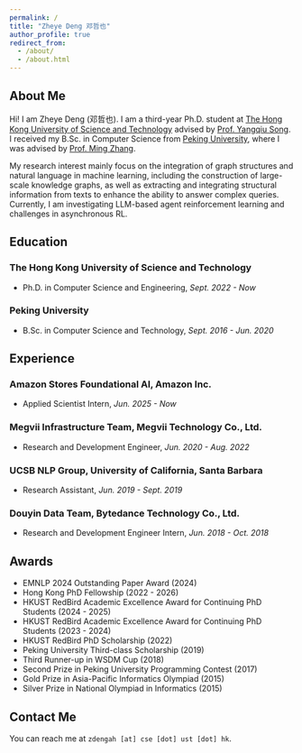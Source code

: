 ```yaml
---
permalink: /
title: "Zheye Deng 邓哲也"
author_profile: true
redirect_from: 
  - /about/
  - /about.html
---
```


About Me
------
Hi! I am Zheye Deng (邓哲也). I am a third-year Ph.D. student at [The Hong Kong University of Science and Technology](https://hkust.edu.hk/) advised by [Prof. Yangqiu Song](https://www.cse.ust.hk/~yqsong/). I received my B.Sc. in Computer Science from [Peking University](https://english.pku.edu.cn/), where I was advised by [Prof. Ming Zhang](https://cs.pku.edu.cn/info/1238/2063.htm).

My research interest mainly focus on the integration of graph structures and natural language in machine learning, including the construction of large-scale knowledge graphs, as well as extracting and integrating structural information from texts to enhance the ability to answer complex queries. Currently, I am investigating LLM-based agent reinforcement learning and challenges in asynchronous RL.

Education
------

### The Hong Kong University of Science and Technology
* Ph.D. in Computer Science and Engineering, *Sept. 2022 - Now*

### Peking University
* B.Sc. in Computer Science and Technology, *Sept. 2016 - Jun. 2020*

Experience
------
### Amazon Stores Foundational AI, Amazon Inc.
* Applied Scientist Intern, *Jun. 2025 - Now*

### Megvii Infrastructure Team, Megvii Technology Co., Ltd. 
* Research and Development Engineer, *Jun. 2020 - Aug. 2022*

### UCSB NLP Group, University of California, Santa Barbara
* Research Assistant, *Jun. 2019 - Sept. 2019*

### Douyin Data Team, Bytedance Technology Co., Ltd.
* Research and Development Engineer Intern, *Jun. 2018 - Oct. 2018*


Awards
------
* EMNLP 2024 Outstanding Paper Award (2024)
* Hong Kong PhD Fellowship (2022 - 2026)
* HKUST RedBird Academic Excellence Award for Continuing PhD Students (2024 - 2025)
* HKUST RedBird Academic Excellence Award for Continuing PhD Students (2023 - 2024)
* HKUST RedBird PhD Scholarship (2022)
* Peking University Third-class Scholarship (2019)
* Third Runner-up in WSDM Cup (2018)
* Second Prize in Peking University Programming Contest (2017)
* Gold Prize in Asia-Pacific Informatics Olympiad (2015)
* Silver Prize in National Olympiad in Informatics (2015)

Contact Me
------
You can reach me at ``zdengah [at] cse [dot] ust [dot] hk``.